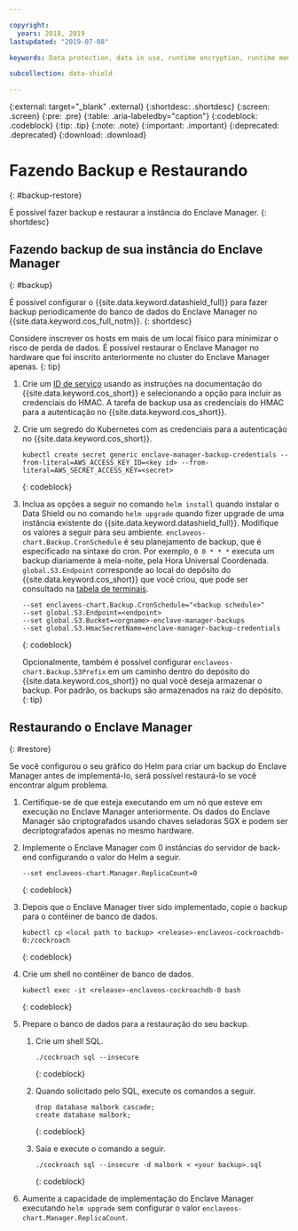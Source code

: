 ```yaml
---

copyright:
  years: 2018, 2019
lastupdated: "2019-07-08"

keywords: Data protection, data in use, runtime encryption, runtime memory encryption, encrypted memory, Intel SGX, software guard extensions, Fortanix runtime encryption

subcollection: data-shield

---
```


{:external: target="_blank" .external}
{:shortdesc: .shortdesc}
{:screen: .screen}
{:pre: .pre}
{:table: .aria-labeledby="caption"}
{:codeblock: .codeblock}
{:tip: .tip}
{:note: .note}
{:important: .important}
{:deprecated: .deprecated}
{:download: .download}


# Fazendo Backup e Restaurando
{: #backup-restore}

É possível fazer backup e restaurar a instância do Enclave Manager.
{: shortdesc}


## Fazendo backup de sua instância do Enclave Manager
{: #backup}

É possível configurar o {{site.data.keyword.datashield_full}} para fazer backup periodicamente do banco de dados do Enclave Manager no {{site.data.keyword.cos_full_notm}}.
{: shortdesc}

Considere inscrever os hosts em mais de um local físico para minimizar o risco de perda de dados. É possível restaurar o Enclave Manager no hardware que foi inscrito anteriormente no cluster do Enclave Manager apenas.
{: tip}


1. Crie um [ID de serviço](/docs/services/cloud-object-storage?topic=cloud-object-storage-service-credentials) usando as instruções na documentação do {{site.data.keyword.cos_short}} e selecionando a opção para incluir as credenciais do HMAC. A tarefa de backup usa as credenciais do HMAC para a autenticação no {{site.data.keyword.cos_short}}.

2. Crie um segredo do Kubernetes com as credenciais para a autenticação no {{site.data.keyword.cos_short}}.
    
    ```
    kubectl create secret generic enclave-manager-backup-credentials --from-literal=AWS_ACCESS_KEY_ID=<key id> --from-literal=AWS_SECRET_ACCESS_KEY=<secret>
    ```
    {: codeblock}

3. Inclua as opções a seguir no comando `helm install` quando instalar o Data Shield ou no comando `helm upgrade` quando fizer upgrade de uma instância existente do {{site.data.keyword.datashield_full}}. Modifique os valores a seguir para seu ambiente. `enclaveos-chart.Backup.CronSchedule` é seu planejamento de backup, que é especificado na sintaxe do cron. Por exemplo, `0 0 * * *` executa um backup diariamente à meia-noite, pela Hora Universal Coordenada. `global.S3.Endpoint` corresponde ao local do depósito do {{site.data.keyword.cos_short}} que você criou, que pode ser consultado na [tabela de terminais](/docs/services/cloud-object-storage?topic=cloud-object-storage-endpoints).
    
    ```
    --set enclaveos-chart.Backup.CronSchedule="<backup schedule>"
    --set global.S3.Endpoint=<endpoint>
    --set global.S3.Bucket=<orgname>-enclave-manager-backups
    --set global.S3.HmacSecretName=enclave-manager-backup-credentials
    ```
    {: codeblock}

    Opcionalmente, também é possível configurar `enclaveos-chart.Backup.S3Prefix` em um caminho dentro do depósito do {{site.data.keyword.cos_short}} no qual você deseja armazenar o backup. Por padrão, os backups são armazenados na raiz do depósito.
    {: tip}



## Restaurando o Enclave Manager
{: #restore}

Se você configurou o seu gráfico do Helm para criar um backup do Enclave Manager antes de implementá-lo, será possível restaurá-lo se você encontrar algum problema.

1. Certifique-se de que esteja executando em um nó que esteve em execução no Enclave Manager anteriormente. Os dados do Enclave Manager são criptografados usando chaves seladoras SGX e podem ser decriptografados apenas no mesmo hardware.

2. Implemente o Enclave Manager com 0 instâncias do servidor de back-end configurando o valor do Helm a seguir.

    ```
    --set enclaveos-chart.Manager.ReplicaCount=0
    ```
    {: codeblock}

3. Depois que o Enclave Manager tiver sido implementado, copie o backup para o contêiner de banco de dados.

    ```
    kubectl cp <local path to backup> <release>-enclaveos-cockroachdb-0:/cockroach
    ```
    {: codeblock}

4. Crie um shell no contêiner de banco de dados.

    ```
    kubectl exec -it <release>-enclaveos-cockroachdb-0 bash
    ```
    {: codeblock}

5. Prepare o banco de dados para a restauração do seu backup.

    1. Crie um shell SQL.

        ```
        ./cockroach sql --insecure
        ```
        {: codeblock}
    
    2. Quando solicitado pelo SQL, execute os comandos a seguir.

        ```
        drop database malbork cascade;
        create database malbork;
        ```
        {: codeblock}
    
    3. Saia e execute o comando a seguir.

        ```
        ./cockroach sql --insecure -d malbork < <your backup>.sql
        ```
        {: codeblock}

6. Aumente a capacidade de implementação do Enclave Manager executando `helm upgrade` sem configurar o valor `enclaveos-chart.Manager.ReplicaCount`.

